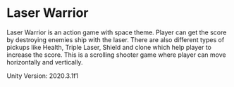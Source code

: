# Laser Warrior

Laser Warrior is an action game with space theme. Player can get the score by destroying enemies ship with the laser. 
There are also different types of pickups like Health, Triple Laser, Shield and clone which help player to increase the score. 
This is a scrolling shooter game where player can move horizontally and vertically. 

Unity Version: 2020.3.1f1
